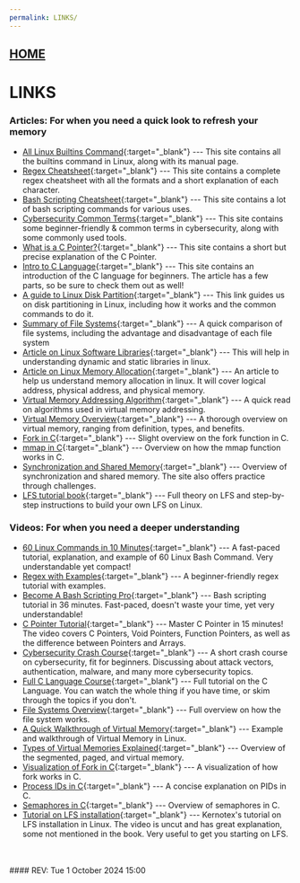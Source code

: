 ```yaml
---
permalink: LINKS/
---
```


## [HOME](../)

# LINKS

### Articles: For when you need a quick look to refresh your memory
* [All Linux Builtins Command](https://ss64.com/bash/){:target="_blank"} ---
  This site contains all the builtins command in Linux, along with its manual page.
* [Regex Cheatsheet](https://docs.linuxfoundation.org/v2/security-service/manage-false-positives/regular-expressions-cheat-sheet){:target="_blank"} ---
  This site contains a complete regex cheatsheet with all the formats and a short explanation of each character.
* [Bash Scripting Cheatsheet](https://devhints.io/bash){:target="_blank"} ---
  This site contains a lot of bash scripting commands for various uses.
* [Cybersecurity Common Terms](https://zerotomastery.io/cheatsheets/cyber-security-cheat-sheet/){:target="_blank"} ---
  This site contains some beginner-friendly & common terms in cybersecurity, along with some commonly used tools.
* [What is a C Pointer?](https://developerhelp.microchip.com/xwiki/bin/view/software-tools/c-programming/data-pointers/){:target="_blank"} ---
  This site contains a short but precise explanation of the C Pointer.
* [Intro to C Language](https://medium.com/@vijayaneraye/basics-of-c-programming-for-beginners-part-1-9ccabb0c3e6c){:target="_blank"} ---
  This site contains an introduction of the C language for beginners. The article has a few parts, so be sure to check them out as well!
* [A guide to Linux Disk Partition](https://harsh05.medium.com/linux-partitioning-a-comprehensive-guide-64b8618cb3f3){:target="_blank"} ---
  This link guides us on disk partitioning in Linux, including how it works and the common commands to do it.
* [Summary of File Systems](https://www.kingston.com/en/blog/personal-storage/understanding-file-systems){:target="_blank"} ---
  A quick comparison of file systems, including the advantage and disadvantage of each file system
* [Article on Linux Software Libraries](https://opensource.com/article/21/2/linux-software-libraries){:target="_blank"} ---
  This will help in understanding dynamic and static libraries in linux.
* [Article on Linux Memory Allocation](https://hemantra.medium.com/linux-memory-management-all-you-need-to-know-d1dbdda8b386){:target="_blank"} ---
  An article to help us understand memory allocation in linux. It will cover logical address, physical address, and physical memory.
* [Virtual Memory Addressing Algorithm](https://www.tutorialspoint.com/operating_system/pdf/os_virtual_memory.pdf){:target="_blank"} ---
  A quick read on algorithms used in virtual memory addressing.
* [Virtual Memory Overview](https://medium.com/@fargadeashish/virtual-memory-how-your-computer-manages-memory-beyond-physical-limits-73e19dea7b30){:target="_blank"} ---
  A thorough overview on virtual memory, ranging from definition, types, and benefits.
* [Fork in C](https://www.interviewkickstart.com/blogs/learn/fork-in-c){:target="_blank"} ---
  Slight overview on the fork function in C.
* [mmap in C](https://biriukov.dev/docs/page-cache/5-more-about-mmap-file-access/){:target="_blank"} ---
  Overview on how the mmap function works in C.
* [Synchronization and Shared Memory](https://carpentries-incubator.github.io/lesson-gpu-programming/shared_memory_and_synchronization.html){:target="_blank"} ---
  Overview of synchronization and shared memory. The site also offers practice through challenges.
* [LFS tutorial book](https://www.linuxfromscratch.org/lfs/view/12.2/index.html){:target="_blank"} ---
  Full theory on LFS and step-by-step instructions to build your own LFS on Linux.
  
### Videos: For when you need a deeper understanding
* [60 Linux Commands in 10 Minutes](https://www.youtube.com/watch?v=gd7BXuUQ91w){:target="_blank"} ---
  A fast-paced tutorial, explanation, and example of 60 Linux Bash Command. Very understandable yet compact!
* [Regex with Examples](https://www.youtube.com/watch?v=MtpgVaHf648){:target="_blank"} ---
  A beginner-friendly regex tutorial with examples.
* [Become A Bash Scripting Pro](https://www.youtube.com/watch?v=4ygaA_y1wvQ){:target="_blank"} --- 
Bash scripting tutorial in 36 minutes. Fast-paced, doesn't waste your time, yet very understandable!
* [C Pointer Tutorial](https://www.youtube.com/watch?v=IrGjyfBC-u0){:target="_blank"} --- 
Master C Pointer in 15 minutes! The video covers C Pointers, Void Pointers, Function Pointers, as well as the difference between Pointers and Arrays.
* [Cybersecurity Crash Course](https://www.youtube.com/watch?v=bPVaOlJ6ln0){:target="_blank"} --- 
A short crash course on cybersecurity, fit for beginners. Discussing about attack vectors, authentication, malware, and many more cybersecurity topics.
* [Full C Language Course](https://www.youtube.com/watch?v=87SH2Cn0s9A){:target="_blank"} --- 
Full tutorial on the C Language. You can watch the whole thing if you have time, or skim through the topics if you don't.
* [File Systems Overview](https://www.youtube.com/watch?v=qJeZJL-ypyI){:target="_blank"} --- 
Full overview on how the file system works.
* [A Quick Walkthrough of Virtual Memory](https://www.youtube.com/watch?v=6neHHkI0Z0o){:target="_blank"} ---
Example and walkthrough of Virtual Memory in Linux.
* [Types of Virtual Memories Explained](https://m.youtube.com/watch?v=p9yZNLeOj4s&pp=ygUYdmlydHVhbCBtZW1vcnkgZXhwbGFpbmVk){:target="_blank"} ---
Overview of the segmented, paged, and virtual memory.
* [Visualization of Fork in C](https://www.youtube.com/watch?v=QD9YKSg3wCc){:target="_blank"} ---
  A visualization of how fork works in C.
* [Process IDs in C](https://www.youtube.com/watch?v=PZrQ4eGm-hM){:target="_blank"} ---
  A concise explanation on PIDs in C.
* [Semaphores in C](https://www.youtube.com/watch?v=ukM_zzrIeXs){:target="_blank"} ---
  Overview of semaphores in C.
* [Tutorial on LFS installation](https://www.youtube.com/watch?v=KT7z4YbjtJ8&list=PLyc5xVO2uDsB4gJ2dPySvs2eK_roFwKeb&index=8){:target="_blank"} ---
  Kernotex's tutorial on LFS installation in Linux. The video is uncut and has great explanation, some not mentioned in the book. Very useful to get you starting on LFS.
<br>
<br>
#### REV: Tue 1 October 2024 15:00
<hr5
